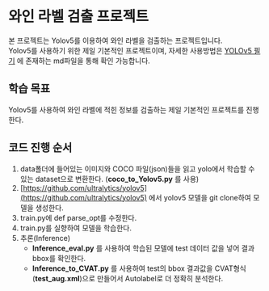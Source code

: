 # 와인 라벨 검출 프로젝트

본 프로젝트는 Yolov5를 이용하여 와인 라벨을 검출하는 프로젝트입니다.  
Yolov5를 사용하기 위한 제일 기본적인 프로젝트이며, 자세한 사용방법은 [YOLOv5 필기](https://github.com/MindException/MS_AI_School_WorkSpace/tree/main/YOLO) 에 존재하는 md파일을 통해 확인 가능합니다.

## 학습 목표

Yolov5를 사용하여 와인 라벨에 적힌 정보를 검출하는 제일 기본적인 프로젝트를 진행한다.  

## 코드 진행 순서

1. data폴더에 들어있는 이미지와 COCO 파일(json)들을 읽고 yolo에서 학습할 수 있는 dataset으로 변환한다. (__coco_to_Yolov5.py__ 를 사용)
2. [https://github.com/ultralytics/yolov5](https://github.com/ultralytics/yolov5) 에서 yolov5 모델을 git clone하여 모델을 생성한다.
3. train.py에 def parse_opt를 수정한다.
4. train.py를 실향하여 모델을 학습한다.  
5. 추론(Inference)  
    * __Inference_eval.py__ 를 사용하여 학습된 모델에 test 데이터 값을 넣어 결과 bbox를 확인한다.  
    * __Inference_to_CVAT.py__ 를 사용하여 test의 bbox 결과값을 CVAT형식(__test_aug.xml__)으로 만들어서 Autolabel로 더 정확히 분석한다.